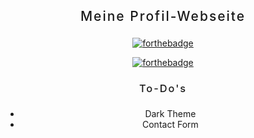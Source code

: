 <div align="center" style="text-align: center; margin: 0 auto;">

<h2 style="letter-spacing: 2px; font-weight: 500; margin-bottom: 22px;">
Meine Profil-Webseite
</h2>

[![forthebadge](http://forthebadge.com/images/badges/built-with-love.svg)](http://forthebadge.com)

[![forthebadge](http://forthebadge.com/images/badges/made-with-vue.svg)](http://forthebadge.com)

</div>

<div align="center" style="text-align: center; margin: 0 auto;">

<h3 style="letter-spacing: 2px; font-weight: 500; margin-bottom: 22px;">
To-Do's
</h3>

<ul>
    <li>
        Dark Theme
    </li>
    <li>
        Contact Form
    </li>
</ul>

</div>
